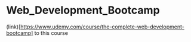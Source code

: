 # Web_Development_Bootcamp
(link)[https://www.udemy.com/course/the-complete-web-development-bootcamp] to this course
